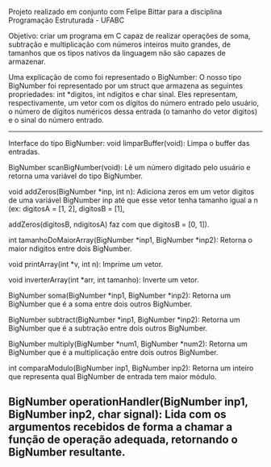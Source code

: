 Projeto realizado em conjunto com Felipe Bittar para a disciplina Programação Estruturada - UFABC

Objetivo: criar um programa em C capaz de realizar operações de soma, subtração e multiplicação
com números inteiros muito grandes, de tamanhos que os tipos nativos da linguagem não são capazes
de armazenar.

Uma explicação de como foi representado o BigNumber:
O nosso tipo BigNumber foi representado por um struct que armazena as seguintes propriedades:
int *digitos, int ndigitos e char sinal. Eles representam, respectivamente, um vetor com os dígitos
do número entrado pelo usuário, o número de dígitos numéricos dessa entrada (o tamanho do vetor
digitos) e o sinal do número entrado.

---------------------------------------------------------------------------------------------------------------
Interface do tipo BigNumber:
void limparBuffer(void): Limpa o buffer das entradas.

BigNumber scanBigNumber(void): Lê um número digitado pelo usuário e retorna uma variável do tipo BigNumber.

void addZeros(BigNumber *inp, int n): Adiciona zeros em um vetor digitos de uma
variável BigNumber inp até que esse vetor tenha tamanho igual a n (ex: digitosA = [1, 2], digitosB = [1],

addZeros(digitosB, ndigitosA) faz com que digitosB = [0, 1]).

int tamanhoDoMaiorArray(BigNumber *inp1, BigNumber *inp2): Retorna o maior ndigitos entre dois BigNumber.

void printArray(int *v, int n): Imprime um vetor.

void inverterArray(int *arr, int tamanho): Inverte um vetor.

BigNumber soma(BigNumber *inp1, BigNumber *inp2): Retorna um BigNumber que é a soma entre dois
outros BigNumber.

BigNumber subtract(BigNumber *inp1, BigNumber *inp2): Retorna um BigNumber que é a subtração entre 
dois outros BigNumber.

BigNumber multiply(BigNumber *num1, BigNumber *num2): Retorna um BigNumber que é a multiplicação 
entre dois outros BigNumber.

int comparaModulo(BigNumber inp1, BigNumber inp2): Retorna um inteiro que representa qual BigNumber
de entrada tem maior módulo.

BigNumber operationHandler(BigNumber inp1, BigNumber inp2, char signal): Lida com os argumentos
recebidos de forma a chamar a função de operação adequada, retornando o BigNumber resultante.
---------------------------------------------------------------------------------------------------------------

